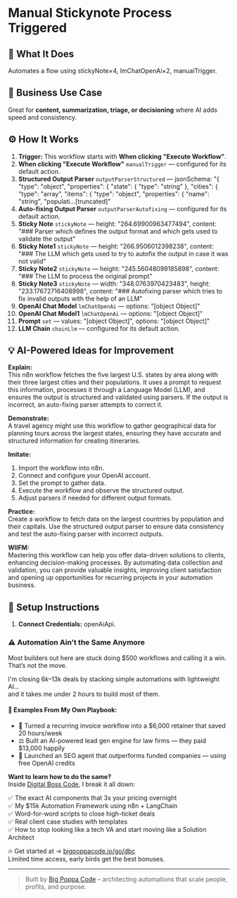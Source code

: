 # Manual Stickynote Process Triggered
  ## 🚀 What It Does
  Automates a flow using stickyNote×4, lmChatOpenAi×2, manualTrigger.
  
  ## 💼 Business Use Case
  Great for **content, summarization, triage, or decisioning** where AI adds speed and consistency.
  
  ## ⚙️ How It Works
  1. **Trigger:** This workflow starts with **When clicking "Execute Workflow"**.
  2. **When clicking "Execute Workflow"** `manualTrigger` — configured for its default action.
3. **Structured Output Parser** `outputParserStructured` — jsonSchema: "{
 "type": "object",
 "properties": {
 "state": {
 "type": "string"
 },
 "cities": {
 "type": "array",
 "items": {
 "type": "object",
 "properties": {
 "name": "string",
 "populati…[truncated]"
4. **Auto-fixing Output Parser** `outputParserAutofixing` — configured for its default action.
5. **Sticky Note** `stickyNote` — height: "264.69900963477494", content: "### Parser which defines the output format and which gets used to validate the output"
6. **Sticky Note1** `stickyNote` — height: "266.9506012398238", content: "### The LLM which gets used to try to autofix the output in case it was not valid"
7. **Sticky Note2** `stickyNote` — height: "245.56048099185898", content: "### The LLM to process the original prompt"
8. **Sticky Note3** `stickyNote` — width: "348.0763970423483", height: "233.17672716408998", content: "### Autofixing parser which tries to fix invalid outputs with the help of an LLM"
9. **OpenAI Chat Model** `lmChatOpenAi` — options: "[object Object]"
10. **OpenAI Chat Model1** `lmChatOpenAi` — options: "[object Object]"
11. **Prompt** `set` — values: "[object Object]", options: "[object Object]"
12. **LLM Chain** `chainLlm` — configured for its default action.
  
  ## 💡 AI-Powered Ideas for Improvement
  **Explain:**  
This n8n workflow fetches the five largest U.S. states by area along with their three largest cities and their populations. It uses a prompt to request this information, processes it through a Language Model (LLM), and ensures the output is structured and validated using parsers. If the output is incorrect, an auto-fixing parser attempts to correct it.

**Demonstrate:**  
A travel agency might use this workflow to gather geographical data for planning tours across the largest states, ensuring they have accurate and structured information for creating itineraries.

**Imitate:**  
1. Import the workflow into n8n.
2. Connect and configure your OpenAI account.
3. Set the prompt to gather data.
4. Execute the workflow and observe the structured output.
5. Adjust parsers if needed for different output formats.

**Practice:**  
Create a workflow to fetch data on the largest countries by population and their capitals. Use the structured output parser to ensure data consistency and test the auto-fixing parser with incorrect outputs.

**WIIFM:**  
Mastering this workflow can help you offer data-driven solutions to clients, enhancing decision-making processes. By automating data collection and validation, you can provide valuable insights, improving client satisfaction and opening up opportunities for recurring projects in your automation business.
  
  ## 🔧 Setup Instructions
  1. **Connect Credentials:** openAiApi.
  
### ⚠️ Automation Ain’t the Same Anymore

Most builders out here are stuck doing $500 workflows and calling it a win.  
That’s not the move.  

I'm closing $6k–$13k deals by stacking simple automations with lightweight AI...  
and it takes me under 2 hours to build most of them.

#### 🧠 Examples From My Own Playbook:
- 🔁 Turned a recurring invoice workflow into a $6,000 retainer that saved 20 hours/week  
- ⚖️ Built an AI-powered lead gen engine for law firms — they paid $13,000 happily  
- 🚀 Launched an SEO agent that outperforms funded companies — using free OpenAI credits  

**Want to learn how to do the same?**  
Inside [Digital Boss Code](https://bigpoppacode.io/go/dbc), I break it all down:

✅ The exact AI components that 3x your pricing overnight  
✅ My $15k Automation Framework using n8n + LangChain  
✅ Word-for-word scripts to close high-ticket deals  
✅ Real client case studies with templates  
✅ How to stop looking like a tech VA and start moving like a Solution Architect  

🔥 Get started at → [bigpoppacode.io/go/dbc](https://bigpoppacode.io/go/dbc)  
Limited time access, early birds get the best bonuses.

---
> Built by [Big Poppa Code](https://bigpoppacode.io) – architecting automations that scale people, profits, and purpose.
  